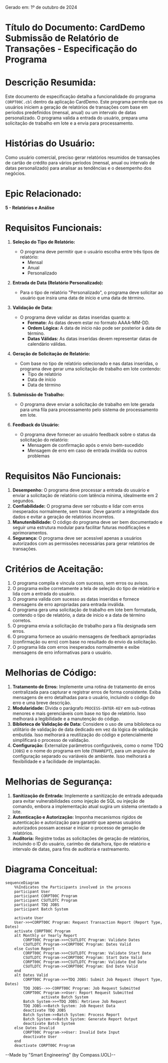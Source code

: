 Gerado em: 1º de outubro de 2024

# **Título do Documento:** CardDemo Submissão de Relatório de Transações - Especificação do Programa

# **Descrição Resumida:**

Este documento de especificação detalha a funcionalidade do programa `CORPT00C.cbl` dentro da aplicação CardDemo. Este programa permite que os usuários iniciem a geração de relatórios de transações com base em períodos predefinidos (mensal, anual) ou um intervalo de datas personalizado. O programa valida a entrada do usuário, prepara uma solicitação de trabalho em lote e a envia para processamento.

# **Histórias do Usuário:**

Como usuário comercial, preciso gerar relatórios resumidos de transações de cartão de crédito para vários períodos (mensal, anual ou intervalo de datas personalizado) para analisar as tendências e o desempenho dos negócios.

# **Epic Relacionado:**

**5 - Relatórios e Análise**

# **Requisitos Funcionais:**

1. **Seleção do Tipo de Relatório:**
   - O programa deve permitir que o usuário escolha entre três tipos de relatório:
     - Mensal
     - Anual
     - Personalizado

2. **Entrada de Data (Relatório Personalizado):**
   - Para o tipo de relatório "Personalizado", o programa deve solicitar ao usuário que insira uma data de início e uma data de término.

3. **Validação de Data:**
   - O programa deve validar as datas inseridas quanto a:
     - **Formato:** As datas devem estar no formato AAAA-MM-DD.
     - **Ordem Lógica:** A data de início não pode ser posterior à data de término.
     - **Datas Válidas:** As datas inseridas devem representar datas de calendário válidas.

4. **Geração de Solicitação de Relatório:**
   - Com base no tipo de relatório selecionado e nas datas inseridas, o programa deve gerar uma solicitação de trabalho em lote contendo:
     - Tipo de relatório
     - Data de início
     - Data de término

5. **Submissão de Trabalho:**
   - O programa deve enviar a solicitação de trabalho em lote gerada para uma fila para processamento pelo sistema de processamento em lote.

6. **Feedback do Usuário:**
   - O programa deve fornecer ao usuário feedback sobre o status da solicitação do relatório:
     - Mensagem de confirmação após o envio bem-sucedido
     - Mensagem de erro em caso de entrada inválida ou outros problemas

# **Requisitos Não Funcionais:**

1. **Desempenho:** O programa deve processar a entrada do usuário e enviar a solicitação de relatório com latência mínima, idealmente em 2 segundos.
2. **Confiabilidade:** O programa deve ser robusto e lidar com erros inesperados normalmente, sem travar. Deve garantir a integridade dos dados e evitar a geração de relatórios incorretos.
3. **Manutenibilidade:** O código do programa deve ser bem documentado e seguir uma estrutura modular para facilitar futuras modificações e aprimoramentos.
4. **Segurança:** O programa deve ser acessível apenas a usuários autorizados com as permissões necessárias para gerar relatórios de transações.

# **Critérios de Aceitação:**

1. O programa compila e vincula com sucesso, sem erros ou avisos.
2. O programa exibe corretamente a tela de seleção do tipo de relatório e lida com a entrada do usuário.
3. O programa valida com sucesso as datas inseridas e fornece mensagens de erro apropriadas para entrada inválida.
4. O programa gera uma solicitação de trabalho em lote bem formatada, contendo o tipo de relatório, a data de início e a data de término corretos.
5. O programa envia a solicitação de trabalho para a fila designada sem erros.
6. O programa fornece ao usuário mensagens de feedback apropriadas (confirmação ou erro) com base no resultado do envio da solicitação.
7. O programa lida com erros inesperados normalmente e exibe mensagens de erro informativas para o usuário.

# **Melhorias de Código:**

1. **Tratamento de Erros:** Implemente uma rotina de tratamento de erros centralizada para capturar e registrar erros de forma consistente. Exiba mensagens de erro detalhadas para o usuário, incluindo o código do erro e uma breve descrição.
2. **Modularidade:** Divida o parágrafo `PROCESS-ENTER-KEY` em sub-rotinas menores e mais gerenciáveis com base no tipo de relatório. Isso melhorará a legibilidade e a manutenção do código.
3. **Biblioteca de Validação de Data:** Considere o uso de uma biblioteca ou utilitário de validação de data dedicado em vez da lógica de validação embutida. Isso melhorará a reutilização do código e potencialmente simplificará o processo de validação.
4. **Configuração:** Externalize parâmetros configuráveis, como o nome TDQ (`JOBS`) e o nome do programa em lote (`TRANREPT`), para um arquivo de configuração separado ou variáveis de ambiente. Isso melhorará a flexibilidade e a facilidade de implantação.

# **Melhorias de Segurança:**

1. **Sanitização de Entrada:** Implemente a sanitização de entrada adequada para evitar vulnerabilidades como injeção de SQL ou injeção de comando, embora a implementação atual sugira um sistema orientado a lote.
2. **Autenticação e Autorização:** Imponha mecanismos rígidos de autenticação e autorização para garantir que apenas usuários autorizados possam acessar e iniciar o processo de geração de relatórios.
3. **Auditoria:** Registre todas as solicitações de geração de relatórios, incluindo o ID do usuário, carimbo de data/hora, tipo de relatório e intervalo de datas, para fins de auditoria e rastreamento.

# **Diagrama Conceitual:**

```mermaid
sequenceDiagram
    %%Indicates the Participants involved in the process
    participant User
    participant CORPT00C Program
    participant CSUTLDTC Program
    participant TDQ JOBS
    participant Batch System

    activate User
    User->>+CORPT00C Program: Request Transaction Report (Report Type, Dates)
    activate CORPT00C Program
    alt Monthly or Yearly Report
        CORPT00C Program->>+CSUTLDTC Program: Validate Dates
        CSUTLDTC Program->>CORPT00C Program: Dates Valid
    else Custom Report
        CORPT00C Program->>+CSUTLDTC Program: Validate Start Date
        CSUTLDTC Program->>CORPT00C Program: Start Date Valid
        CORPT00C Program->>+CSUTLDTC Program: Validate End Date
        CSUTLDTC Program->>CORPT00C Program: End Date Valid
    end
    alt Dates Valid
        CORPT00C Program->>+TDQ JOBS: Submit Job Request (Report Type, Dates)
        TDQ JOBS-->>-CORPT00C Program: Job Request Submitted
        CORPT00C Program->>User: Report Request Submitted
                activate Batch System
        Batch System->>+TDQ JOBS: Retrieve Job Request
        TDQ JOBS->>Batch System: Job Request Data
        deactivate TDQ JOBS
        Batch System->>Batch System: Process Report
        Batch System->>Batch System: Generate Report Output
        deactivate Batch System
    else Dates Invalid
        CORPT00C Program->>User: Invalid Date Input
        deactivate User
    end
    deactivate CORPT00C Program
```

--Made by "Smart Engineering" (by Compass.UOL)--